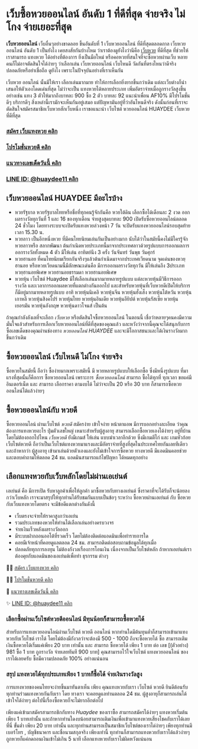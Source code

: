 # เว็บซื้อหวยออนไลน์ อันดับ 1 ที่ดีที่สุด จ่ายจริง ไม่โกง จ่ายเยอะที่สุด

 **เว็บหวยออนไลน์** เว็บอื่นๆอย่างขาดลอย ขึ้นอันดับที่ 1 เว็บหวยออนไลน์ ที่ดีที่สุดตลอดกาล
 เว็บหวยออนไลน์ อันดับ 1 เป็นยังไง เคยสงสัยกันบ้างไหม ว่าเราต้องดูยังไงว่านีคือ [เว็บหวย](https://huaydee.net/) ที่ดีที่สุด ที่ช่วยให้เราสามารถ แทงหวย ได้อย่างที่ต้องการ ยิ่งเป็นมือใหม่ หรือคอหวยที่สนใจที่จะซื้อหวยผ่านเว็บ หลายคนก็ไม่อาจตัดสินใจได้ง่ายๆ ว่าเลือกเล่น เว็บหวยออนไลน์ เว็บไหนดี วัดกันที่ตรงไหนว่าดีจริง ปลอดภัยหรือย่าเชื่อถือ ดูยังไง เพราะในปัจจุบันอย่างที่เราเห็นกัน

เว็บหวย ออนไลน์ นั้นมีให้เรา เลือกเล่นมากมาย ทำให้การเลือกยิ่งยากขึ้นกว่าเดิม แต่ละเว็บต่างก็นำเสนอให้ตัวเองโดดเด่นที่สุด ไม่ว่าจะเป็น แทงหวยได้หลายประเภท เพิ่มอัตราจ่ายเมื่อถูกรางวัลสูงขึ้นอย่างเช่น แทง 3 ตัวให้มากถึงบาทละ 900 ซื้อ 2 ตัว บาทละ 92 แนะนำเพื่อน AF10% มีโปรโมชั่นดีๆ บริการดีๆ สิ่งเหล่านี้เรามักจะเห็นกันอยู่เสมอ แต่ปัญหามันอยู่ที่ว่าอันไหนดีจริง ดังนั้นก่อนที่เราจะตัดสินใจสมัครสมาชิกเว็บหวยสักเว็บหนึ่ง เราขอแนะนำ เว็บไซต์ หวยออนไลน์ HUAYDEE เว็บหวย ที่ดีที่สุด

###  [สมัคร เว็บแทงหวย คลิก](https://play.huaydee.net/auth/registration "สมัครเว็บแทงหวย")

###  [โปรโมชั่นหวยดี คลิก](https://huaydee.net/home/promotion/)

###  [แนวทางเลขเด็ดวันนี้ คลิก](https://tankhuay.com/)

###  [LINE ID: @huaydee11 คลิก](https://lin.ee/R6yoIsW)

## เว็บหวยออนไลน์ HUAYDEE มีอะไรบ้าง
- หวยรัฐบาล หวยรัฐบาลไทยหรือชื่อที่ทุกคนรู้จักกันคือ หวยใต้ดิน เลือกซื้อได้เดือนละ 2 งวด ออกผลรางวัลทุกวันที่ 1 และ 16 ของทุกเดือน จ่ายสูงสุดบาทละ 900 เปิดรับซื้อหวยออนไลน์ตลอด 24 ชั่วโมง โดยทางระบบจะเปิดรับแทงหวยล่วงหน้า 7 วัน จะปิดรับแทงหวยออนไลน์รอบสุดท้าย เวลา 15.30 น.
- หวยลาว เป็นอีกหนึ่งหวย ที่มีคนไทยนิยมเล่นกันเป็นอย่างมาก นับได้ว่าในสมัยนี้คงไม่มีใครรู้จักหวยลาวหรือ สลากพัฒนา ต้นกำเนิดหวยประเภทนี้มาจากประเทศลาวด้วยรูปแบบการออกผลการออกรางวัลทั้งหมด 4 ตัว มีให้เล่น อาทิตย์นึง 3 ครั่ง วันจันทร์ วันพุธ วันศุกร์
- หวยฮานอย ที่คนไทยนิยมเรียกกันจริงๆแล้วต้นกำเนิดมาจากประเทศเวียดนาม จุดเด่นของหวยฺฮานอย หรือหวยเวียดนามนี้มีลักษณะเด่นคือ มีการออกผลรางวัลทุกวัน มีให้เล่นถึง 3ประเภท หวยฺฮานอยพิเศษ หวยฮานอยธรรมดา หวยฮานอยพิเศษ
- หวยหุ้น เว็บไซต์ Huaydee มีให้เลือกเล่นมากมายหลายรูปแบบ แต่ละหวยหุ้นมีวิธีการออกรางวัล และเวลาการออกผลหวยที่แตกต่างกันออกไป และสำหรับหวยหุ้นที่เว็บหวยดีเปิดให้บริการก็มีอยู่มากมายหลายรูปแบบ อาทิ หวยหุ้นนิเคอิ หวยหุ้นจีน หวยหุ้นฮั่งเส็ง หวยหุ้นไต้หวัน หวยหุ้นเกาหลี หวยหุ้นสิงคโปร์ หวยหุ้นไทย หวยหุ้นอินเดีย หวยหุ้นอียิปต์ หวยหุ้นรัสเซีย หวยหุ้นเยอรมัน หวยหุ้นอังกฤษ หวยหุ้นดาวโจนส์ เป็นต้น

ถ้าคุณกำลังลังเลที่จะเลือก *เว็บหวย* หรือตัดสินใจซื้อหวยออนไลน์ ในตอนนี้ เชื่อว่าหลายๆคนคงมีความมั่นใจแล้วสำหรับการเลือกเว็บหวยออนไลน์ที่ดีที่สุดของคุณแล้ว และหวังว่าจากนี้คุณจะได้สนุกกับการซื้อเลขเด็ดของคุณผ่านช่องทาง *หวยออนไลน์ HUAYDEE* และจะมีโอกาสชนะและได้เงินรางวัลมากขึ้นกว่าเดิม

## ซื้อหวยออนไลน์ เว็บไหนดี ไม่โกง จ่ายจริง

ซื้อหวยในสมัยนี้ ถือว่า ซื้อง่ายมากเพราะสมัยนี้ มี หวยหลายรูปแบบให้เลือกซื้อ ซึ่งมีหนึ่งรูปแบบ ที่มาแรงที่สุดนั้นก็คือการ ซื้อหวยออนไลน์ เพราะการ *ซื้อหวยออนไลน์* สามารถ ซื้อได้ทุกที่ ทุกเวลา ขอแค่มีอินเตอร์เน็ต และ สามารถ เลือกราคา ตามงบได้ ไม่ว่าจะเป็น 20 หรือ 30 บาท ก็สามารถซื้อหวยออนไลน์ได้แล้วง่ายๆ


## ซื้อหวยออนไลน์กับ หวยดี

ซื้อหวยออนไลน์ ผ่านเว็บไซต์ *หวยดี* สมัครง่าย เข้าใจง่าย หน้าตาแอพ มีการบอกอย่างละเอียด ว่าคุณต้องการแทงหวยอะไร ปุ่มตัวเลขใหญ่ เหมาะสำหรับผู้สูงอายุ สามารถเลือกซื้อหวยเองได้ง่ายๆ อยู่ที่บ้านโดยไม่ต้องออกไปไหน *เว็บหวยดี* ยังมีเกมส์ ให้เล่น แบบฆ่าเวลาอีกด้วย ซึ่งมีเกมตีไก่ และ เกมหัวก้อย เว็บไซต์หวยดี ถือว่าเป็นเว็บไซต์แทงหวยมาแรงและมีอัตราจ่ายที่สูงที่สุดในประเทศไทยกันเลยทีเดียว และถ้าหากว่า ผู้สูงอายุ เข้ามาเล่นด้วยตัวเองและยังไม่เข้าใจการซื้อหวย ทางหวยดี มีแอดมินคอยช่วยและตอบคำถามให้ตลอด 24 ชม. แอดมินสามารถแก้ไขปัญหา ได้หมดทุกอย่าง

## เลือกแทงหวยกับเว็บหลักโดยไม่ผ่านเอเย่นต์

เอเย่นต์ คือ มีการเปิด รับหาลูกค้าเพื่อให้ลูกค้า มาซื้อหวยกับทางเอเย่นต์ ซึ่งราคาที่จะได้รับก็จะน้อยลงกว่าเว็บหลัก เราจะมาสรุปให้ทุกท่านได้รับชมกันแบบเป็นข้อๆ ระหว่าง ซื้อหวยผ่านเอเย่นต์ กับ ซื้อหวยกับเว็บแทงหวยโดยตรง จะมีข้อดีแตกต่างกันดังนี้

- เว็บตรงจะจ่ายให้ราคาสูงกว่าเอเย่น
- รวมประเภทของหวยให้ท่านได้เลือกเล่นอย่างครบวงจร
- จ่ายเงินเร็วหลังผลรางวัลออก
- มีระบบฝากถอนออโต้ที่รวดเร็ว โดยไม่ต้องติดต่อแอดมินเพื่อทำรายการใด
- คอยมีเจ้าหน้าที่คอยดูแลตลอด 24 ชม. สามารถติดต่อสอบถามข้อมูลได้ทุกเมื่อ
- ปลอดภัยทุกการลงทุน ไม่ต้องกังวลเรื่องการโอนเงิน เนื่องจากเป็นเว็บไซต์หลัก ถ้าหากเอเย่นต์เราต้องคุยกับแอดมินของเอเย่นต์เพื่อทำ ธุรกรรม ต่างๆ

👨‍🚀 [สมัคร เว็บแทงหวย คลิก](https://play.huaydee.net/auth/registration "สมัครเว็บแทงหวย")

👩‍⚖️ [โปรโมชั่นหวยดี คลิก](https://huaydee.net/home/promotion/)

🧝 [แนวทางเลขเด็ดวันนี้ คลิก](https://tankhuay.com/)

✨ [LINE ID: @huaydee11 คลิก](https://lin.ee/R6yoIsW)

### เลือกซื้อผ่านเว็บไซต์หวยดีออนไลน์ มีทุนน้อยก็สามารถซื้อหวยได้
สำหรับการแทงหวยออนไลน์ผ่านเว็บไซต์ หวยดี ออนไลน์ หากท่านใดมีต้นทุนต่ำก็สามารถเข้ามาแทงหวยกับเว็บไซต์ เราได้ โดยไม่ต้องมีกังวลว่าจะต้องมี 500 - 1000 ถึงจะซื้อหวยได้ ซื้อ สามารถเติมเงินซื้อหวยได้เริ่มแค่เพียง 20 บาท เท่านั้น และ สามารถ ซื้อหวยได้ เพียง 1 บาท ต่อ เลข [(ตัวอย่าง) 981 ซื้อ 1 บาท ถูกรางวัล จ่ายเลยทันที 900 บาท] คุณสามารถไว้ใจเว็บไซต์ แทงหวยออนไลน์ ของเราได้เลยครับ ซื้อมีความปลอดภัย 100% อย่างแน่นอน

### สรุป แทงหวยได้ทุกประเภทเพียง 1 บาทก็ซื้อได้ จ่ายเงินรางวัลสูง
การแทงหวยของคนไทยจะง่ายขึ้นมาทันตาเห็น เพียง คุณแทงหวยกับเรา เว็บไซต์ หวยดี ยินดีต้อนรับทุกท่านร่วมแทงหวยกันกับเรา โดย ทางเรา จะคอยดูแลท่านตลอด 24 ชม. ผู้สูงอายุก็สามารถเล่นได้เข้าใจได้ง่ายๆ ต่อไปนี้เรื่องซื้อหวยก็จะไม่ยากอีกต่อไป

เพียงแค่เข้ามาสมัครสามารถชิกกับทาง *Huaydee* ของเราซื้อ สามารถสมัครได้ง่ายๆ แทงหวยเริ่มต้นเพียง 1 บาทเท่านั้น และถ้าหากท่านใดงบน้อยสามารถเติมเงินเพื่อเข้ามาแทงหวยเสี่ยงโชคกับเราได้เลยที่นี่ ขั้นต่ำ เพียง 20 บาท เท่านั้น และทุกท่านสามารถเป็นสมาชิกเว็บไซต์ของเราได่ง่ายๆ เพียงทุกท่านมี เบอร์โทร , บัญชีธนาคาร และชื่อนามสกุลจริง เพียงเท่านี้ ทุกท่านก็สามารถแทงหวยกับเราได้แล้วง่ายๆ ถูกหวยก็แค่กดถอนเงินเข้าไม่เกิน 5 นาที เลือกแทงหวยกับเราไม่ผิดหวังแน่นอน
